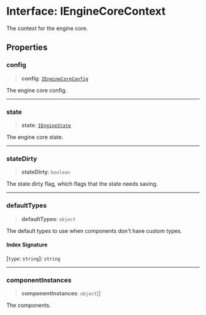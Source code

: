 # Interface: IEngineCoreContext

The context for the engine core.

## Properties

### config

> **config**: [`IEngineCoreConfig`](IEngineCoreConfig.md)

The engine core config.

***

### state

> **state**: [`IEngineState`](IEngineState.md)

The engine core state.

***

### stateDirty

> **stateDirty**: `boolean`

The state dirty flag, which flags that the state needs saving.

***

### defaultTypes

> **defaultTypes**: `object`

The default types to use when components don't have custom types.

#### Index Signature

 \[`type`: `string`\]: `string`

***

### componentInstances

> **componentInstances**: `object`[]

The components.
